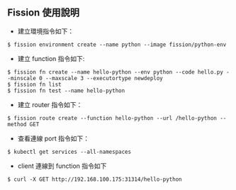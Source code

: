 ## Fission 使用說明

* 建立環境指令如下：
```
$ fission environment create --name python --image fission/python-env
```

* 建立 function 指令如下:
```
$ fission fn create --name hello-python --env python --code hello.py --minscale 0 --maxscale 3 --executortype newdeploy
$ fission fn list
$ fission fn test --name hello-python
```

* 建立 router 指令如下：
```
$ fission route create --function hello-python --url /hello-python --method GET
```

* 查看連線 port 指令如下：
```
$ kubectl get services --all-namespaces
```

* client 連線到 function 指令如下
```
$ curl -X GET http://192.168.100.175:31314/hello-python
```

